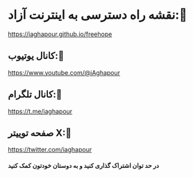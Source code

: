 # نقشه راه دسترسی به اینترنت آزاد:🔻
https://iaghapour.github.io/freehope


## کانال یوتیوب:🔻

https://www.youtube.com/@iAghapour

## کانال تلگرام:🔻

https://t.me/iaghapour

## صفحه توییتر X:🔻

https://twitter.com/iaghapour


#### در حد توان اشتراک گذاری کنید و به دوستان خودتون کمک کنید
